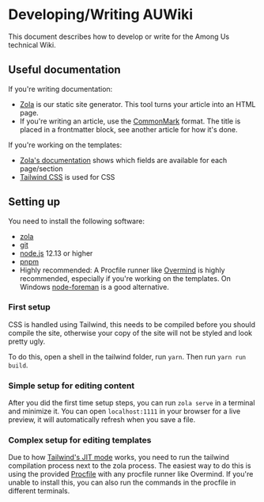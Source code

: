 # Developing/Writing AUWiki

This document describes how to develop or write for the Among Us technical Wiki.

## Useful documentation

If you're writing documentation:

- [Zola](https://www.getzola.org/documentation) is our static site generator. This tool turns your article into an HTML page.
- If you're writing an article, use the [CommonMark](https://commonmark.org/) format. The title is placed in a frontmatter block, see another article for how it's done.

If you're working on the templates:

- [Zola's documentation](https://www.getzola.org/documentation) shows which fields are available for each page/section
- [Tailwind CSS](https://tailwindcss.com/docs) is used for CSS

## Setting up

You need to install the following software:

- [zola](https://www.getzola.org/documentation/getting-started/installation/)
- [git](https://git-scm.com/book/en/v2/Getting-Started-Installing-Git/)
- [node.js](https://nodejs.org/en/) 12.13 or higher
- [pnpm](https://pnpm.io/installation)
- Highly recommended: A Procfile runner like [Overmind](https://github.com/DarthSim/overmind/) is highly recommended, especially if you're working on the templates. On Windows [node-foreman](https://github.com/strongloop/node-foreman) is a good alternative.

### First setup

CSS is handled using Tailwind, this needs to be compiled before you should compile the site, otherwise your copy of the site will not be styled and look pretty ugly.

To do this, open a shell in the tailwind folder, run `yarn`. Then run `yarn run build`.

### Simple setup for editing content

After you did the first time setup steps, you can run `zola serve` in a terminal and minimize it. You can open `localhost:1111` in your browser for a live preview, it will automatically refresh when you save a file.

### Complex setup for editing templates

Due to how [Tailwind's JIT mode](https://tailwindcss.com/docs/just-in-time-mode) works, you need to run the tailwind compilation process next to the zola process. The easiest way to do this is using the provided [Procfile](./Procfile) with any procfile runner like Overmind. If you're unable to install this, you can also run the commands in the procfile in different terminals.
